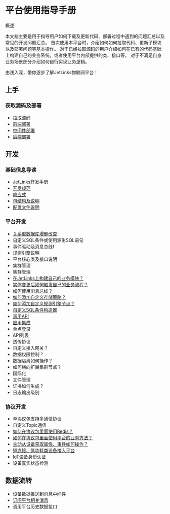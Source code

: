 # 平台使用指导手册

<div class='explanation primary'>
<p class='explanation-title-warp'>
  <span class='iconfont icon-bangzhu explanation-icon'></span>
  <span class='explanation-title font-weight'>概述</span>
</p>
  <p>本文档主要是用于指导用户如何下载及更新代码、部署过程中遇到的问题汇总以及常见的开发问题汇总。 首次使用本平台时，介绍如何如何拉取代码、更新子模块以及部署问题等基本操作。 
对于已经拉取源码的用户介绍如何在已有的代码基础上构建自己的业务系统，或者使用平台内部提供的类、接口等。
对于不满足自身业务场景部分介绍如何自行实现业务逻辑。</p>
  <p>由浅入深，带你逐步了解JetLinks物联网平台！</p>
</div>

## 上手

### 获取源码及部署

- <a target='_self' href='/dev-guide/pull-code.html'>
   拉取源码</a>
- <a target='_self' href='/dev-guide/ui-deploy.html'>
   前端部署</a>
- <a target='_self' href='/dev-guide/middleware-deploy.html'>
   中间件部署</a>
- <a target='_self' href='/dev-guide/java-deploy.html'>
   后端部署</a>

## 开发

### 基础信息导读
- <a target="" href="/dev-guide/start.html">JetLinks开发手册</a>
- <a target="" href="/dev-guide/specification.html">开发规范</a>
- <a target="" href="/dev-guide/reactor.html">响应式</a>
- <a target="" href="/dev-guide/package-structure.html">包结构及说明</a>
- <a target="" href="/dev-guide/config-info.html">配置文件说明</a>

### 平台开发
- <a target="" href="/dev-guide/crud.html">关系型数据库增删改查</a>
- 自定义SQL条件或使用源生SQL语句
- 事件驱动及消息总线f
- 规则引擎说明
- 平台核心类及接口说明
- 集群管理
- 集群管理
- <a target='_self' href='/dev-guide/custom-code-guide.html'>
   在JetLinks上构建自己的业务模块？</a>
- <a target='_self' href='/dev-guide/jetlinks-event-listener.html'>
   实体变更后如何触发自己的业务流程？</a>
- <a target='_self' href='/dev-guide/subscribe-device-message.html'>
   如何使用消息总线？</a>
- <a target='_self' href='/dev-guide/custom-storage-strategy.html'>
  如何添加自定义存储策略？</a>
- <a target='_self' href='/dev-guide/rule-engine.html'>
  如何添加自定义规则引擎节点？</a>
- <a target='_self' href='/dev-guide/diy-term-builder.html'>
  自定义SQL条件构造器</a>
- <a target='_self' href='/dev-guide/request-jetlinks-interface.html'>
   调用API</a>
- <a target='_self' href='/dev-guide/application-integration.html'>
   应用集成</a>
- 单点登录
- API列表
- 透传协议
- 自定义接入网关？
- 数据权限控制？
- 数据隔离如何操作？
- 如何横向扩展集群节点？
- 国际化
- 文件管理
- 证书如何生成？
- 日志输出级别

### 协议开发

- 单协议包支持多通信协议
- 自定义Topic通信
- <a target='_self' href='/dev-guide/protocol-redis.html'>
  如何在协议包里面使用Redis？</a>
- <a target='_self' href='/dev-guide/jetlinks-protocol-use-business-method.html'>
  如何在协议包里面使用平台的业务方法？</a>
- <a target='_self' href='/dev-guide/poll-device-data.html'>
   主动从设备获取属性、事件如何操作？</a>
- <a target='_self' href='/dev-guide/sort-link.html'>
   短连接、低功耗类设备接入平台 </a>
- <a target='_self' href='/dev-guide/IoT_device_identity_authentication.html'>
   IoT设备身份认证</a>
- 设备真实状态检测

## 数据流转

- <a target='_self' href='/dev-guide/push-to-message-middleware.html'>
   设备数据推送到消息中间件</a>
- <a target='_self' href='/dev-guide/subs-platform-message.html'>
   订阅平台相关消息</a>
- 调用平台历史数据接口

[//]: # (## 系统压力测试)

[//]: # ()

[//]: # (- 压测场景)

[//]: # (- 压测脚本)

[//]: # (- 模拟并发)